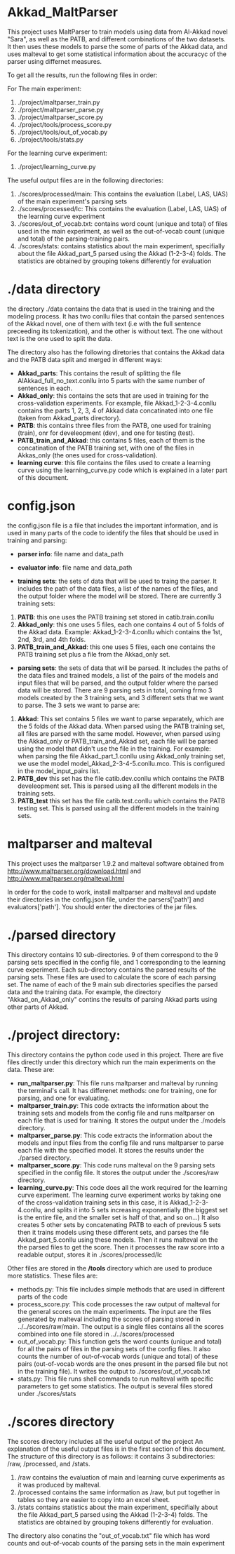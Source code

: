 # Akkad_MaltParser

This project uses MaltParser to train models using data from Al-Akkad novel "Sara", as well as the PATB, and different combinations of the two datasets. It then uses these models to parse the some of parts of the Akkad data, and uses malteval to get some statistical information about the accuracyc of the parser using differnet measures.

To get all the results, run the following files in order:

For The main experiment:
1. ./project/maltparser_train.py
2. ./project/maltparser_parse.py
3. ./project/maltparser_score.py
4. ./project/tools/process_score.py
5. ./project/tools/out_of_vocab.py
6. ./project/tools/stats.py

For the learning curve experiment:
1. ./project/learning_curve.py

The useful output files are in the following directories:
1. ./scores/processed/main: This contains the evaluation (Label, LAS, UAS) of the main experiment's parsing sets
2. ./scores/processed/lc: This contains the evaluation (Label, LAS, UAS) of the learning curve experiment 
3. ./scores/out_of_vocab.txt: contains word count (unique and total) of files used in the main experiment, as well as the out-of-vocab count (unique and total) of the parsing-training pairs.
4. ./scores/stats: contains statistics about the main experiment, specifially about the file Akkad_part_5 parsed using the Akkad (1-2-3-4) folds. The statistics are obtained by grouping tokens differently for evaluation

# ./data directory
the directory ./data contains the data that is used in the training and the modeling process. It has two conllu files that contain the parsed sentences of the Akkad novel, one of them with text (i.e with the full sentence preceeding its tokenization), and the other is without text. The one without text is the one used to split the data.

The directory also has the following diretories that contains the Akkad data and the PATB data split and merged in different ways:
- **Akkad_parts**: This contains the result of splitting the file AlAkkad_full_no_text.conllu into 5 parts with the same number of sentences in each.
- **Akkad_only**: this contains the sets that are used in training for the cross-validation experiments. For example, file Akkad_1-2-3-4.conllu contains the parts 1, 2, 3, 4 of Akkad data concatinated into one file (taken from Akkad_parts directory).
- **PATB**: this contains three files from the PATB, one used for training (train), onr for develeopment (dev), and one for testing (test).
- **PATB_train_and_Akkad**: this contains 5 files, each of them is the concatination of the PATB training set, with one of the files in Akkas_only (the ones used for cross-validation).
- **learning curve**: this file contains the files used to create a learning curve using the learning_curve.py code which is explained in a later part of this document.

# config.json
the config.json file is a file that includes the important information, and is used in many parts of the code to identify the files that should be used in training and parsing:
- **parser info**: file name and data_path
- **evaluator info**: file name and data_path

- **training sets**: the sets of data that will be used to traing the parser. It includes the path of the data files, a list of the names of the files, and the output folder where the model will be stored.
There are currently 3 training sets:
1. **PATB**: this one uses the PATB training set stored in catib.train.conllu
2. **Akkad_only**: this one uses 5 files, each one contains 4 out of 5 folds of the Akkad data. Example: Akkad_1-2-3-4.conllu which contains the 1st, 2nd, 3rd, and 4th folds.
3. **PATB_train_and_Akkad**: this one uses 5 files, each one contains the PATB training set plus a file from the Akkad_only set.

- **parsing sets**: the sets of data that will be parsed. It includes the paths of the data files and trained models, a list of the pairs of the models and input files that will be parsed, and the output folder where the parsed data will be stored. 
There are 9 parsing sets in total, coming frmo 3 models created by the 3 training sets, and 3 different sets that we want to parse. The 3 sets we want to parse are:
1. **Akkad**: This set contains 5 files we want to parse separately, which are the 5 folds of the Akkad data. When parsed using the PATB training set, all files are parsed with the same model. However, when parsed using the Akkad_only or PATB_train_and_Akkad set, each file will be parsed using the model that didn't use the file in the training. For example: when parsing the file Akkad_part_1.conllu using Akkad_only training set, we use the model model_Akkad_2-3-4-5.conllu.mco. This is configured in the model_input_pairs list.
2. **PATB_dev** this set has the file catib.dev.conllu which contains the PATB develeopment set. This is parsed using all the different models in the training sets.
2. **PATB_test** this set has the file catib.test.conllu which contains the PATB testing set. This is parsed using all the different models in the training sets.

# maltparser and malteval
This project uses the maltparser 1.9.2 and malteval software obtained from http://www.maltparser.org/download.html and http://www.maltparser.org/malteval.html

In order for the code to work, install maltparser and malteval and update their directories in the config.json file, under the parsers['path'] and evaluators['path']. You should enter the directories of the jar files.

# ./parsed directory
This directory contains 10 sub-directories. 9 of them correspond to the 9 parsing sets specified in the config file, and 1 corresponding to the learning curve experiment. Each sub-directory contains the parsed results of the parsing sets. These files are used to calculate the score of each parsing set.
The name of each of the 9 main sub directories specifies the parsed data and the training data. For example, the directory "Akkad_on_Akkad_only" contins the results of parsing Akkad parts using other parts of Akkad.

# ./project directory:
This directory contains the python code used in this project. There are five files directly under this directory which run the main experiments on the data. These are:
- **run_maltparser.py**: This file runs maltparser and malteval by running the terminal's call. It has differenet methods: one for training, one for parsing, and one for evaluating.
- **maltparser_train.py**: This code extracts the information about the training sets and models from the config file and runs maltparser on each file that is used for training. It stores the output under the ./models directory.
- **maltparser_parse.py**: This code extracts the information about the models and input files from the config file and runs maltparser to parse each file with the specified model. It stores the results under the ./parsed directory.
- **maltparser_score.py**: This code runs malteval on the 9 parsing sets specified in the config file. It stores the output under the ./scores/raw directory.
- **learning_curve.py**: This code does all the work required for the learning curve experiment.
The learning curve experiment works by taking one of the cross-validation training sets
in this case, it is Akkad_1-2-3-4.conllu, and splits it into 5 sets increasing exponentially (the biggest set is the entire file, and the smaller set is half of that, and so on...)
It also creates 5 other sets by concatenating PATB to each of previous 5 sets then it trains models using these different sets, and parses the file Akkad_part_5.conllu using these models.
Then it runs malteval on the the parsed files to get the score.
Then it processes the raw score into a readable output, stores it in ./scores/processed/lc

Other files are stored in the **/tools** directory which are used to produce more statistics. These files are:
- methods.py: This file includes simple methods that are used in different parts of the code
- process_score.py: This code processes the raw output of malteval for the general scores on the main experiments. The input are the files generated by malteval including the scores of parsing stored in ../../scores/raw/main. The output is a single files contains all the scores combined into one file stored in ../../scores/processed
- out_of_vocab.py: This function gets the word counts (unique and total) for all the pairs of files in the parsing sets of the config files. It also counts the number of out-of-vocab words (unique and total) of these pairs (out-of-vocab words are the ones present in the parsed file but not in the training file). It writes the output to ./scores/out_of_vocab.txt
- stats.py: This file runs shell commands to run malteval with specific parameters to get some statistics. The output is several files stored under ./scores/stats

# ./scores directory
The scores directory includes all the useful output of the project
An explanation of the useful output files is in the first section of this document.
The structure of this directory is as follows: 
it contains 3 subdirectories: /raw, /processed, and /stats. 
1. /raw contains the evaluation of main and learning curve experiments as it was produced by malteval.
2. /processed contains the same information as /raw, but put together in tables so they are easier to copy into an excel sheet.
3. /stats contains statistics about the main experiment, specifially about the file Akkad_part_5 parsed using the Akkad (1-2-3-4) folds. The statistics are obtained by grouping tokens differently for evaluation.

The directory also conatins the "out_of_vocab.txt" file which has word counts and out-of-vocab counts of the parsing sets in the main experiment